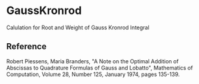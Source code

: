# GaussKronrod
Calulation for Root and Weight of Gauss Kronrod Integral

## Reference
Robert Piessens, Maria Branders, "A Note on the Optimal Addition of Abscissas to Quadrature Formulas of Gauss and Lobatto", Mathematics of Computation, Volume 28, Number 125, January 1974, pages 135-139.
